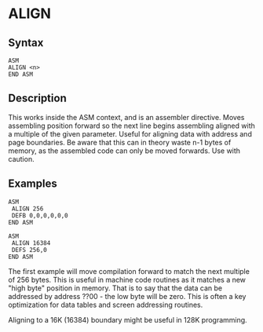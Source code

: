 # ALIGN


## Syntax

```
ASM
ALIGN <n>
END ASM
```

## Description

This works inside the ASM context, and is an assembler directive.
Moves assembling position forward so the next line begins assembling aligned with a multiple of the given parameter. Useful for aligning data with address and page boundaries. Be aware that this can in theory waste n-1 bytes of memory, as the assembled code can only be moved forwards. Use with caution.

## Examples

```
ASM
 ALIGN 256
 DEFB 0,0,0,0,0,0
END ASM

ASM
 ALIGN 16384
 DEFS 256,0
END ASM
```

The first example will move compilation forward to match the next multiple of 256 bytes. This is useful in machine code routines as it matches a new "high byte" position in memory. That is to say that the data can be addressed by address ??00 - the low byte will be zero. This is often a key optimization for data tables and screen addressing routines.

Aligning to a 16K (16384) boundary might be useful in 128K programming.
